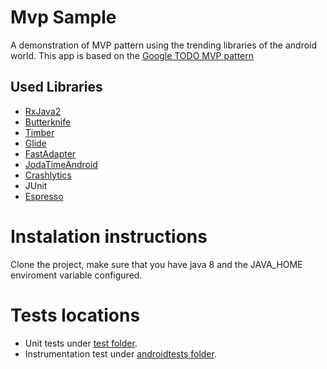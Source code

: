 # Mvp Sample

 A demonstration of MVP pattern using the trending libraries of the android world.
 This app is based on the [Google TODO MVP pattern](https://github.com/googlesamples/android-architecture/tree/todo-mvp-rxjava)

## Used Libraries
- [RxJava2](https://github.com/ReactiveX/RxJava)
- [Butterknife](https://github.com/JakeWharton/butterknife)
- [Timber](https://github.com/JakeWharton/timber)
- [Glide](https://github.com/bumptech/glide)
- [FastAdapter](https://github.com/mikepenz/FastAdapter)
- [JodaTimeAndroid](https://github.com/dlew/joda-time-android)
- [Crashlytics](https://try.crashlytics.com)
- JUnit
- [Espresso](https://developer.android.com/training/testing/espresso/index.html)

# Instalation instructions
 Clone the project, make sure that you have java 8 and the JAVA_HOME enviroment variable configured.
 
 # Tests locations
 - Unit tests under [test folder](https://github.com/GibranLyra/test_android/tree/master/app/src/androidTest/java/gibran/com/br/zaptest).
 - Instrumentation test under [androidtests folder](https://github.com/GibranLyra/test_android/tree/master/app/src/androidTest/java/gibran/com/br/zaptest).

